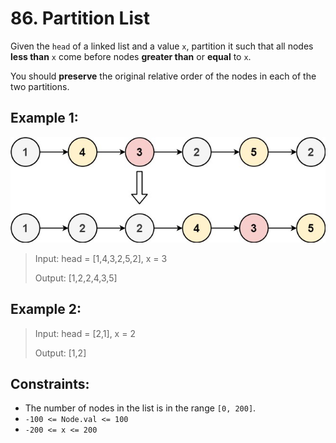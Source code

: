 # 86. Partition List

Given the `head` of a linked list and a value `x`, partition it such that all nodes **less than** `x` come before nodes **greater than** or **equal** to `x`.

You should **preserve** the original relative order of the nodes in each of the two partitions.

 

## Example 1:

![alt text](image.png)

> Input: head = [1,4,3,2,5,2], x = 3
>
> Output: [1,2,2,4,3,5]

## Example 2:

> Input: head = [2,1], x = 2
>
> Output: [1,2]


## Constraints:

- The number of nodes in the list is in the range `[0, 200]`.
- `-100 <= Node.val <= 100`
- `-200 <= x <= 200`

